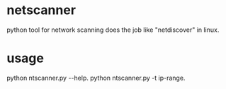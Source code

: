# netscanner
python tool for network scanning does the job like "netdiscover" in linux.

# usage
python ntscanner.py --help.
python ntscanner.py -t ip-range.
